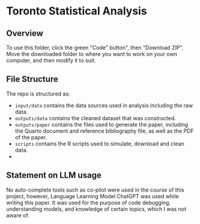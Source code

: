 # Toronto Statistical Analysis

## Overview

To use this folder, click the green "Code" button", then "Download ZIP". Move the downloaded folder to where you want to work on your own computer, and then modify it to suit.




## File Structure

The repo is structured as:

-   `input/data` contains the data sources used in analysis including the raw data.
-   `outputs/data` contains the cleaned dataset that was constructed.
-   `outputs/paper` contains the files used to generate the paper, including the Quarto document and reference bibliography file, as well as the PDF of the paper. 
-   `scripts` contains the R scripts used to simulate, download and clean data.
-   
## Statement on LLM usage

No auto-complete tools such as co-pilot were used in the course of this project, however, Language Learning Model ChatGPT was  used while writing this paper. It was used for the purpose of code debugging, understanding models, and knowledge of certain topics, which I was not aware of. 

